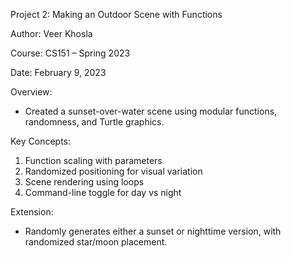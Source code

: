 Project 2: Making an Outdoor Scene with Functions

Author: Veer Khosla

Course: CS151 – Spring 2023

Date: February 9, 2023

Overview:
- Created a sunset-over-water scene using modular functions, randomness, and Turtle graphics.

Key Concepts:
1. Function scaling with parameters
2. Randomized positioning for visual variation
3. Scene rendering using loops
4. Command-line toggle for day vs night

Extension:
- Randomly generates either a sunset or nighttime version, with randomized star/moon placement.
